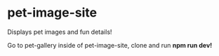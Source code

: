 # pet-image-site
Displays pet images and fun details! 

Go to pet-gallery inside of pet-image-site, clone and run **npm run dev!**
